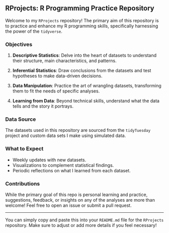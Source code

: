 ## RProjects: R Programming Practice Repository

Welcome to my `RProjects` repository! The primary aim of this repository is to practice and enhance my R programming skills, specifically harnessing the power of the `tidyverse`. 

### Objectives

1. **Descriptive Statistics**: Delve into the heart of datasets to understand their structure, main characteristics, and patterns.
   
2. **Inferential Statistics**: Draw conclusions from the datasets and test hypotheses to make data-driven decisions.

3. **Data Manipulation**: Practice the art of wrangling datasets, transforming them to fit the needs of specific analyses.

4. **Learning from Data**: Beyond technical skills, understand what the data tells and the story it portrays.

### Data Source

The datasets used in this repository are sourced from the `tidyTuesday` project and custom data sets I make using simulated data. 

### What to Expect

- Weekly updates with new datasets.
- Visualizations to complement statistical findings.
- Periodic reflections on what I learned from each dataset.

### Contributions

While the primary goal of this repo is personal learning and practice, suggestions, feedback, or insights on any of the analyses are more than welcome! Feel free to open an issue or submit a pull request.

---

You can simply copy and paste this into your `README.md` file for the `RProjects` repository. Make sure to adjust or add more details if you feel necessary!
